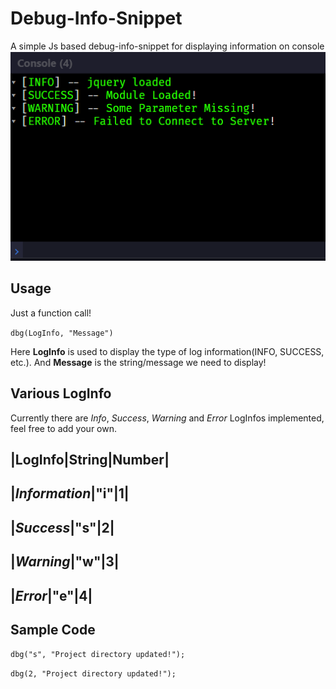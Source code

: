 # Debug-Info-Snippet
A simple Js based debug-info-snippet for displaying information on console
![Demo Screen-shot](./Debud-info-console.png)

## Usage
Just a function call!

`dbg(LogInfo, "Message")`

Here **LogInfo** is used to display the type of log information(INFO, SUCCESS, etc.). And **Message** is the string/message we need to display!

## Various LogInfo
Currently there are *Info*, *Success*, *Warning* and *Error* LogInfos implemented, feel free to add your own.

|**LogInfo**|**String**|**Number**|
---
|*Information*|"i"|1|
---
|*Success*|"s"|2|
---
|*Warning*|"w"|3|
---
|*Error*|"e"|4|
---

## Sample Code

`dbg("s", "Project directory updated!");`

`dbg(2, "Project directory updated!");`
